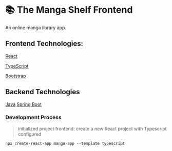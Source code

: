 # 📚 The Manga Shelf Frontend 
An online manga library app.

## Frontend Technologies:

[React]()

[TypeScript]()

[Bootstrap]()

## Backend Technologies

[Java]()
[Spring Boot]()

### Development Process
> initialized project frontend: create a new React project with Typescript configured
```
npx create-react-app manga-app --template typescript
```